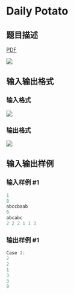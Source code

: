 # Daily Potato

## 题目描述

[problemUrl]: https://uva.onlinejudge.org/index.php?option=com_onlinejudge&Itemid=8&category=861&page=show_problem&problem=4698

[PDF](https://uva.onlinejudge.org/external/128/p12833.pdf)

![](https://cdn.luogu.com.cn/upload/vjudge_pic/UVA12833/6b231b1394cb633af22f65aac9d8251834aa7aa8.png)

## 输入输出格式

### 输入格式

![](https://cdn.luogu.com.cn/upload/vjudge_pic/UVA12833/1fedfd9ce76bbfd3c70af271ede3c02d4f077eaf.png)

### 输出格式

![](https://cdn.luogu.com.cn/upload/vjudge_pic/UVA12833/1c589f010624c1ba8b495017a133a9b87e9dec98.png)

## 输入输出样例

### 输入样例 #1

```cpp
1
8
abccbaab
6
abcabc
2 2 2 1 1 3
```


### 输出样例 #1

```cpp
Case 1:
2
2
1
3
3
0
```


